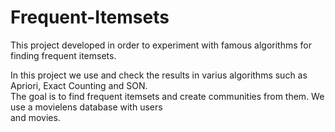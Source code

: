 # Frequent-Itemsets
This project developed in order to experiment with famous algorithms for finding frequent itemsets.  
  
  
In this project we use and check the results in varius algorithms such as Apriori, Exact Counting and SON.  
The goal is to find frequent itemsets and create communities from them. We use a movielens database with users  
and movies. 



